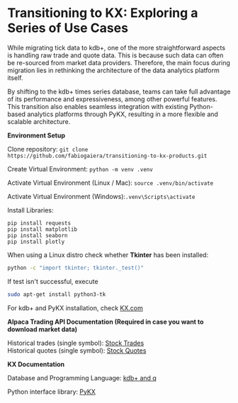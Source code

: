 # Transitioning to KX: Exploring a Series of Use Cases

While migrating tick data to kdb+, one of the more straightforward aspects is handling raw trade and quote
data. This is because such data can often be re-sourced from market data providers. Therefore, the main focus during
migration lies in rethinking the architecture of the data analytics platform itself.

By shifting to the kdb+ times series database, teams can take full advantage of its performance and expressiveness,
among other powerful features. This transition also enables seamless integration with existing Python-based analytics
platforms through PyKX, resulting in a more flexible and scalable architecture.

**Environment Setup**

Clone repository: `git clone https://github.com/fabiogaiera/transitioning-to-kx-products.git`

Create Virtual Environment: `python -m venv .venv`

Activate Virtual Environment (Linux / Mac): `source .venv/bin/activate`

Activate Virtual Environment (Windows):`.venv\Scripts\activate`

Install Libraries: 

`pip install requests`   
`pip install matplotlib`   
`pip install seaborn`  
`pip install plotly`  

When using a Linux distro check whether **Tkinter** has been installed:

```bash
python -c "import tkinter; tkinter._test()"
```

If test isn't successful, execute

```bash
sudo apt-get install python3-tk  
```

For kdb+ and PyKX installation, check [KX.com](https://kx.com)

**Alpaca Trading API Documentation (Required in case you want to download market data)**

Historical trades (single symbol): [Stock Trades](https://docs.alpaca.markets/reference/stocktradesingle-1)  
Historical quotes (single symbol): [Stock Quotes](https://docs.alpaca.markets/reference/stockquotesingle-1)

**KX Documentation**

Database and Programming Language: [kdb+ and q](https://code.kx.com/q)

Python interface library: [PyKX](https://code.kx.com/pykx)
